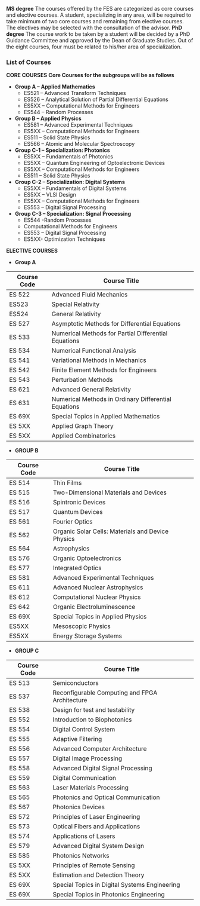 **MS degree**
The courses offered by the FES are categorized as core courses and elective courses. A student, specializing in any area, will be required to take minimum of two core courses and remaining from elective courses. The electives may be selected with the consultation of the advisor.
**PhD degree**
The course work to be taken by a student will be decided by a PhD Guidance Committee and approved by the Dean of Graduate Studies. Out of the eight courses, four must be related to his/her area of specialization.
### List of Courses
**CORE COURSES**
**Core Courses for the subgroups will be as follows**
  * **Group A – Applied Mathematics**
    * ES521 – Advanced Transform Techniques
    * ES526 – Analytical Solution of Partial Differential Equations
    * ES5XX – Computational Methods for Engineers
    * ES544 – Random Processes
  * **Group B – Applied Physics**
    * ES581 – Advanced Experimental Techniques
    * ES5XX – Computational Methods for Engineers
    * ES511 – Solid State Physics
    * ES566 – Atomic and Molecular Spectroscopy
  * **Group C-1 – Specialization: Photonics**
    * ES5XX – Fundamentals of Photonics
    * ES5XX – Quantum Engineering of Optoelectronic Devices
    * ES5XX – Computational Methods for Engineers
    * ES511 – Solid State Physics
  * **Group C-2 – Specialization: Digital Systems**
    * ES5XX – Fundamentals of Digital Systems
    * ES5XX – VLSI Design
    * ES5XX – Computational Methods for Engineers
    * ES553 – Digital Signal Processing
  * **Group C-3 – Specialization: Signal Processing**
    * ES544 -Random Processes
    * Computational Methods for Engineers
    * ES553 – Digital Signal Processing
    * ES5XX- Optimization Techniques


**ELECTIVE COURSES**
  * **Group A**

Course Code | Course Title  
---|---  
ES 522 | Advanced Fluid Mechanics  
ES523 | Special Relativity  
ES524 | General Relativity  
ES 527 | Asymptotic Methods for Differential Equations  
ES 533 | Numerical Methods for Partial Differential Equations  
ES 534 | Numerical Functional Analysis  
ES 541 | Variational Methods in Mechanics  
ES 542 | Finite Element Methods for Engineers  
ES 543 | Perturbation Methods  
ES 621 | Advanced General Relativity  
ES 631 | Numerical Methods in Ordinary Differential Equations  
ES 69X | Special Topics in Applied Mathematics  
ES 5XX | Applied Graph Theory  
ES 5XX | Applied Combinatorics  
  * **GROUP B**

Course Code | Course Title  
---|---  
ES 514 | Thin Films  
ES 515 | Two-Dimensional Materials and Devices  
ES 516 | Spintronic Devices  
ES 517 | Quantum Devices  
ES 561 | Fourier Optics  
ES 562 | Organic Solar Cells: Materials and Device Physics  
ES 564 | Astrophysics  
ES 576 | Organic Optoelectronics  
ES 577 | Integrated Optics  
ES 581 | Advanced Experimental Techniques  
ES 611 | Advanced Nuclear Astrophysics  
ES 612 | Computational Nuclear Physics  
ES 642 | Organic Electroluminescence  
ES 69X | Special Topics in Applied Physics  
ES5XX | Mesoscopic Physics  
ES5XX | Energy Storage Systems  
  * **GROUP C**

Course Code | Course Title  
---|---  
ES 513 | Semiconductors  
ES 537 | Reconfigurable Computing and FPGA Architecture  
ES 538 | Design for test and testability  
ES 552 | Introduction to Biophotonics  
ES 554 | Digital Control System  
ES 555 | Adaptive Filtering  
ES 556 | Advanced Computer Architecture  
ES 557 | Digital Image Processing  
ES 558 | Advanced Digital Signal Processing  
ES 559 | Digital Communication  
ES 563 | Laser Materials Processing  
ES 565 | Photonics and Optical Communication  
ES 567 | Photonics Devices  
ES 572 | Principles of Laser Engineering  
ES 573 | Optical Fibers and Applications  
ES 574 | Applications of Lasers  
ES 579 | Advanced Digital System Design  
ES 585 | Photonics Networks  
ES 5XX | Principles of Remote Sensing  
ES 5XX | Estimation and Detection Theory  
ES 69X | Special Topics in Digital Systems Engineering  
ES 69X | Special Topics in Photonics Engineering
